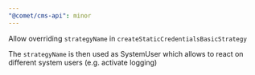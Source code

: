 ```yaml
---
"@comet/cms-api": minor
---
```


Allow overriding `strategyName` in `createStaticCredentialsBasicStrategy`

The `strategyName` is then used as SystemUser which allows to react on different system users (e.g. activate logging)
